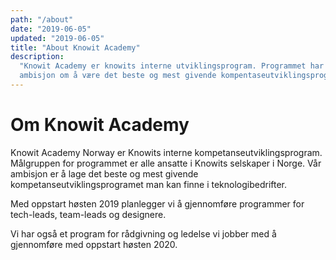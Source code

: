 ```yaml
---
path: "/about"
date: "2019-06-05"
updated: "2019-06-05"
title: "About Knowit Academy"
description:
  "Knowit Academy er knowits interne utviklingsprogram. Programmet har som
  ambisjon om å være det beste og mest givende kompentaseutviklingsprogrammet."
---
```


# Om Knowit Academy

Knowit Academy Norway er Knowits interne kompetanseutviklingsprogram.
Målgruppen for programmet er alle ansatte i Knowits selskaper i Norge. Vår
ambisjon er å lage det beste og mest givende kompetanseutviklingsprogramet man
kan finne i teknologibedrifter.

Med oppstart høsten 2019 planlegger vi å gjennomføre programmer for
tech-leads, team-leads og designere.

Vi har også et program for rådgivning og ledelse vi jobber med å gjennomføre med
oppstart høsten 2020.
